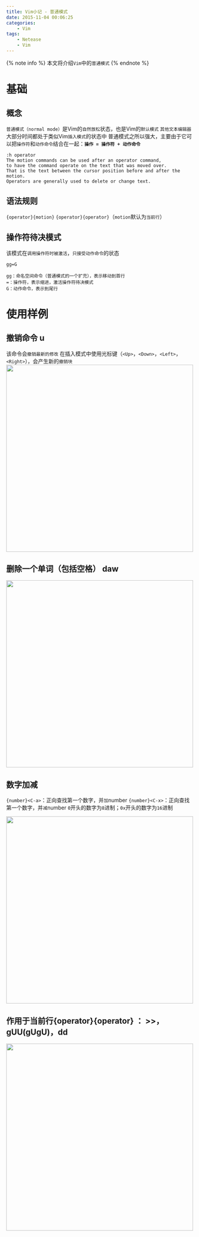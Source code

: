 ```yaml
---
title: Vim小记 - 普通模式
date: 2015-11-04 00:06:25
categories:
    - Vim
tags:
    - Netease
    - Vim
---
```


{% note info %}
本文将介绍`Vim`中的`普通模式`
{% endnote %}

<!-- more -->

# 基础

## 概念
`普通模式（normal mode）`是Vim的`自然放松`状态，也是Vim的`默认模式`
`其他文本编辑器`大部分时间都处于类似Vim`插入模式`的状态中
普通模式之所以强大，主要由于它可以把`操作符`和`动作命令`结合在一起：**`操作 = 操作符 + 动作命令`**

```
:h operator
The motion commands can be used after an operator command,
to have the command operate on the text that was moved over.
That is the text between the cursor position before and after the motion.
Operators are generally used to delete or change text.
```

## 语法规则
`{operator}{motion}`
`{operator}{operator}`（`motion`默认为`当前行`）

## 操作符待决模式
该模式在`调用操作符时被激活`，`只接受动作命令`的状态
```
gg=G

gg：命名空间命令（普通模式的一个扩充），表示移动到首行
=：操作符，表示缩进，激活操作符待决模式
G：动作命令，表示到尾行
```

# 使用样例

## 撤销命令 u
该命令会`撤销最新的修改`
在插入模式中使用光标键（`<Up>`，`<Down>`，`<Left>`，`<Right>`），会产生新的`撤销块`
<img src="https://vim-1253868755.cos.ap-guangzhou.myqcloud.com/practical/common_mode_u.gif" width="500">

## 删除一个单词（包括空格） daw
<img src="https://vim-1253868755.cos.ap-guangzhou.myqcloud.com/practical/common_mode_daw.gif" width="500">

## 数字加减 <C-a> <C-x>
`{number}<C-a>`：正向查找第一个数字，并`加`number
`{number}<C-x>`：正向查找第一个数字，并`减`number
`0`开头的数字为`8`进制；`0x`开头的数字为`16`进制

<img src="https://vim-1253868755.cos.ap-guangzhou.myqcloud.com/practical/common_mode_CaCx.gif" width="500">

## 作用于当前行{operator}{operator} ： >>，gUU(gUgU)，dd
<img src="https://vim-1253868755.cos.ap-guangzhou.myqcloud.com/practical/common_mode_opertor_opertor.gif" width="500">

<!-- indicate-the-source -->
